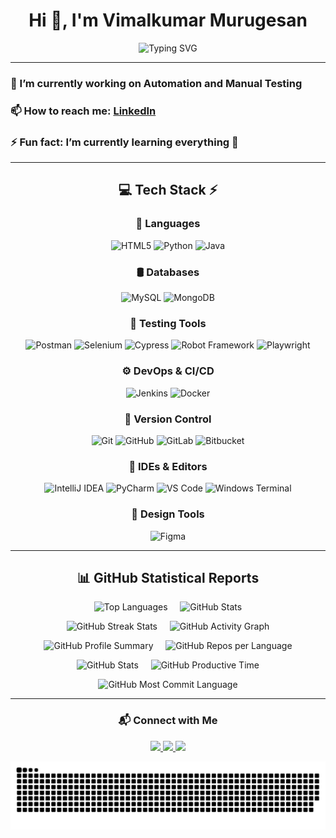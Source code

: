 <h1 align="center">Hi 👋, I'm Vimalkumar Murugesan</h1>

<p align="center">
  <img src="https://readme-typing-svg.herokuapp.com?font=Sriracha&color=D2D86E&lines=I'm+a+Automation+Test+Engineer"
    alt="Typing SVG">
</p>

---

### 🔭 I’m currently working on Automation and Manual Testing
### 📫 How to reach me: [LinkedIn](https://www.linkedin.com/in/vimalkumar-m/)
### ⚡ Fun fact: I’m currently learning everything 🤣


---

<div align="center">

  ## 💻 Tech Stack ⚡

  <h3 align="center">🧠 Languages</h3>

  ![HTML5](https://img.shields.io/badge/html5-E34F26?style=for-the-badge&logo=html5&logoColor=white)
  ![Python](https://img.shields.io/badge/python-3776AB?style=for-the-badge&logo=python&logoColor=white)
  ![Java](https://img.shields.io/badge/java-007396?style=for-the-badge&logo=java&logoColor=white)

  <h3 align="center">🛢 Databases</h3>

  ![MySQL](https://img.shields.io/badge/mysql-4479A1?style=for-the-badge&logo=mysql&logoColor=white)
  ![MongoDB](https://img.shields.io/badge/mongodb-4EA94B?style=for-the-badge&logo=mongodb&logoColor=white)

  <h3 align="center">🧪 Testing Tools</h3>

  ![Postman](https://img.shields.io/badge/Postman-FF6C37?style=for-the-badge&logo=postman&logoColor=white)
  ![Selenium](https://img.shields.io/badge/Selenium-43B02A?style=for-the-badge&logo=selenium&logoColor=white)
  ![Cypress](https://img.shields.io/badge/Cypress-4B7B5B?style=for-the-badge&logo=cypress&logoColor=white)
  ![Robot Framework](https://img.shields.io/badge/Robot_Framework-7AE2CF?style=for-the-badge&logo=robotframework&logoColor=white)
  ![Playwright](https://img.shields.io/badge/Playwright-003A70?style=for-the-badge&logo=playwright&logoColor=white)

  <h3 align="center">⚙️ DevOps & CI/CD</h3>

  ![Jenkins](https://img.shields.io/badge/jenkins-6d6b6d?style=for-the-badge&logo=jenkins&logoColor=white)
  ![Docker](https://img.shields.io/badge/docker-384d54?style=for-the-badge&logo=docker&logoColor=white)

  <h3 align="center">🔧 Version Control</h3>

  ![Git](https://img.shields.io/badge/git-f1502f?style=for-the-badge&logo=git&logoColor=white)
  ![GitHub](https://img.shields.io/badge/github-181717?style=for-the-badge&logo=github&logoColor=white)
  ![GitLab](https://img.shields.io/badge/gitlab-fc6d26?style=for-the-badge&logo=gitlab&logoColor=white)
  ![Bitbucket](https://img.shields.io/badge/bitbucket-2684FF?style=for-the-badge&logo=bitbucket&logoColor=white)

  <h3 align="center">🧰 IDEs & Editors</h3>

  ![IntelliJ IDEA](https://img.shields.io/badge/IntelliJ-00879E?style=for-the-badge&logo=intellijidea&logoColor=white)
  ![PyCharm](https://img.shields.io/badge/PyCharm-5F8B4C?style=for-the-badge&logo=pycharm&logoColor=white)
  ![VS Code](https://img.shields.io/badge/VS_Code-007ACC?style=for-the-badge&logo=visualstudiocode&logoColor=white)
  ![Windows Terminal](https://img.shields.io/badge/Windows_Terminal-4D4D4D?style=for-the-badge&logo=windows-terminal&logoColor=white)

  <h3 align="center">🎨 Design Tools</h3>

  ![Figma](https://img.shields.io/badge/figma-a259ff?style=for-the-badge&logo=figma&logoColor=white)

</div>

---

<h2 align="center">📊 GitHub Statistical Reports</h2>

<p align="center">
    <img src="https://github-readme-stats.vercel.app/api/top-langs?username=itsVimalkumaR&show_icons=true&theme=tokyonight" alt="Top Languages" />
    &nbsp;&nbsp;&nbsp;
    <img src="https://github-readme-stats.vercel.app/api?username=itsVimalkumaR&show_icons=true&theme=tokyonight" alt="GitHub Stats" />
</p>

<p align="center">
    <img src="https://github-readme-streak-stats-coral-one.vercel.app?user=itsVimalkumaR&theme=dark" alt="GitHub Streak Stats" alt="GitHub Streak Stats" />
    &nbsp;&nbsp;&nbsp;
    <img src="https://github-readme-activity-graph.vercel.app/graph?username=itsVimalkumaR&theme=tokyo-night&hide_border=true" alt="GitHub Activity Graph" />
</p>

<p align="center">
  <img src="https://github-profile-summary-cards.vercel.app/api/cards/profile-details?username=itsVimalkumaR&theme=tokyonight" alt="GitHub Profile Summary" />
  &nbsp;&nbsp;&nbsp;
  <img src="https://github-profile-summary-cards.vercel.app/api/cards/repos-per-language?username=itsVimalkumaR&theme=tokyonight" alt="GitHub Repos per Language" />
</p>

<p align="center">
  <img src="https://github-profile-summary-cards.vercel.app/api/cards/stats?username=itsVimalkumaR&theme=tokyonight" alt="GitHub Stats" />
  &nbsp;&nbsp;&nbsp;
  <img src="https://github-profile-summary-cards.vercel.app/api/cards/productive-time?username=itsVimalkumaR&theme=tokyonight" alt="GitHub Productive Time" />
</p>

<p align="center">
  <img src="https://github-profile-summary-cards.vercel.app/api/cards/most-commit-language?username=itsVimalkumaR&theme=tokyonight" alt="GitHub Most Commit Language" />
</p>




---

<h3 align="center">📬 Connect with Me</h3>

<p align="center">
  <a href="https://www.linkedin.com/in/vimalkumar-m/" target="_blank">
    <img src="https://img.shields.io/badge/-LinkedIn-%230077B5?style=for-the-badge&logo=linkedin&logoColor=white" />
  </a>
  <a href="mailto:vimalkumarm523@gmail.com">
    <img src="https://img.shields.io/badge/Gmail-D14836?style=for-the-badge&logo=gmail&logoColor=white" />
  </a>
  <a href="https://itsvimalkumar.github.io/portfolio/" target="_blank">
    <img src="https://img.shields.io/badge/Portfolio-GitHub?style=for-the-badge&logo=Portfolio&logoColor=white" />
  </a>
</p>


<p align="center">
  <img src="https://raw.githubusercontent.com/itsVimalkumaR/itsVimalkumaR/output/github-contributions-dark.svg"
    alt="Snake animation" />
</p>
